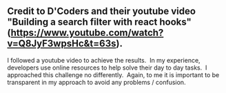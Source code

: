 ## Credit to D'Coders and their youtube video "Building a search filter with react hooks" (https://www.youtube.com/watch?v=Q8JyF3wpsHc&t=63s).  

I followed a youtube video to achieve the results.  In my experience, developers use online resources to help solve their day to day tasks.  I approached this challenge no differently.  Again, to me it is important to be transparent in my approach to avoid any problems / confusion.
